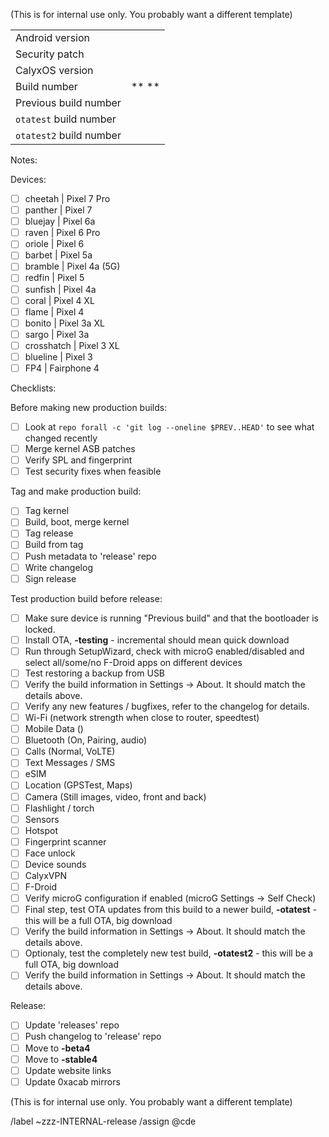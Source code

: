 (This is for internal use only. You probably want a different template)

|  |  |
| ------ | ------ |
| Android version |  |
| Security patch |  |
| CalyxOS version |  | 
| Build number | ** ** | 
| Previous build number |  |
| `otatest` build number |  | 
| `otatest2` build number |  | 

Notes:

Devices:
* [ ] cheetah | Pixel 7 Pro
* [ ] panther | Pixel 7
* [ ] bluejay | Pixel 6a
* [ ] raven | Pixel 6 Pro
* [ ] oriole | Pixel 6
* [ ] barbet | Pixel 5a
* [ ] bramble | Pixel 4a (5G)
* [ ] redfin | Pixel 5
* [ ] sunfish | Pixel 4a
* [ ] coral | Pixel 4 XL
* [ ] flame | Pixel 4
* [ ] bonito | Pixel 3a XL
* [ ] sargo | Pixel 3a
* [ ] crosshatch | Pixel 3 XL
* [ ] blueline | Pixel 3
* [ ] FP4 | Fairphone 4

Checklists:

Before making new production builds:
* [ ] Look at `repo forall -c 'git log --oneline $PREV..HEAD'` to see what changed recently
* [ ] Merge kernel ASB patches
* [ ] Verify SPL and fingerprint
* [ ] Test security fixes when feasible

Tag and make production build:
* [ ] Tag kernel
* [ ] Build, boot, merge kernel
* [ ] Tag release
* [ ] Build from tag
* [ ] Push metadata to 'release' repo
* [ ] Write changelog
* [ ] Sign release

Test production build before release:
* [ ] Make sure device is running "Previous build" and that the bootloader is locked.
* [ ] Install OTA, **-testing** - incremental should mean quick download
* [ ] Run through SetupWizard, check with microG enabled/disabled and select all/some/no F-Droid apps on different devices
* [ ] Test restoring a backup from USB
* [ ] Verify the build information in Settings -> About. It should match the details above.
* [ ] Verify any new features / bugfixes, refer to the changelog for details.
* [ ] Wi-Fi (network strength when close to router, speedtest)
* [ ] Mobile Data ()
* [ ] Bluetooth (On, Pairing, audio)
* [ ] Calls (Normal, VoLTE)
* [ ] Text Messages / SMS
* [ ] eSIM
* [ ] Location (GPSTest, Maps)
* [ ] Camera (Still images, video, front and back)
* [ ] Flashlight / torch
* [ ] Sensors
* [ ] Hotspot
* [ ] Fingerprint scanner
* [ ] Face unlock
* [ ] Device sounds
* [ ] CalyxVPN
* [ ] F-Droid
* [ ] Verify microG configuration if enabled (microG Settings -> Self Check)
* [ ] Final step, test OTA updates from this build to a newer build, **-otatest** - this will be a full OTA, big download
* [ ] Verify the build information in Settings -> About. It should match the details above.
* [ ] Optionaly, test the completely new test build, **-otatest2** - this will be a full OTA, big download
* [ ] Verify the build information in Settings -> About. It should match the details above.

Release:
* [ ] Update 'releases' repo
* [ ] Push changelog to 'release' repo
* [ ] Move to **-beta4**
* [ ] Move to **-stable4**
* [ ] Update website links
* [ ] Update 0xacab mirrors

(This is for internal use only. You probably want a different template)

/label ~zzz-INTERNAL-release
/assign @cde
